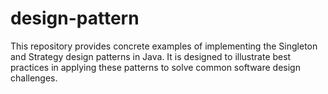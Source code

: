 # design-pattern
This repository provides concrete examples of implementing the Singleton and Strategy design patterns in Java. It is designed to illustrate best practices in applying these patterns to solve common software design challenges.
